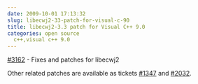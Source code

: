 ```yaml
---
date: 2009-10-01 17:13:32
slug: libecwj2-33-patch-for-visual-c-90
title: libecwj2-3.3 patch for Visual C++ 9.0
categories: open source
  c++,visual c++ 9.0
---
```


[#3162](http://trac.osgeo.org/gdal/ticket/3162) - Fixes and patches for libecwj2




Other related patches are available  as tickets [#1347](http://trac.osgeo.org/gdal/ticket/1347) and [#2032](http://trac.osgeo.org/gdal/ticket/2032).
